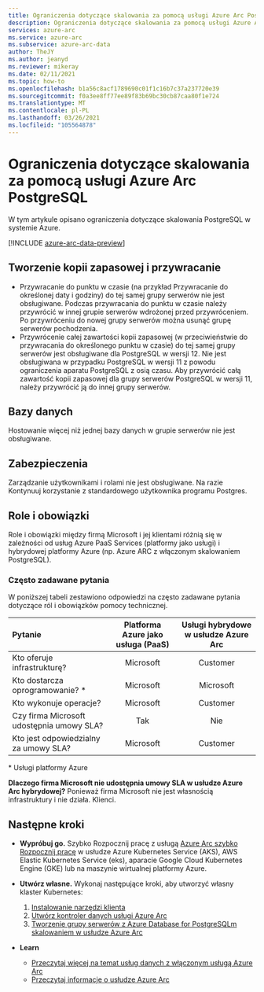 ```yaml
---
title: Ograniczenia dotyczące skalowania za pomocą usługi Azure Arc PostgreSQL
description: Ograniczenia dotyczące skalowania za pomocą usługi Azure Arc PostgreSQL
services: azure-arc
ms.service: azure-arc
ms.subservice: azure-arc-data
author: TheJY
ms.author: jeanyd
ms.reviewer: mikeray
ms.date: 02/11/2021
ms.topic: how-to
ms.openlocfilehash: b1a56c8acf1789690c01f1c16b7c37a237720e39
ms.sourcegitcommit: f0a3ee8ff77ee89f83b69bc30cb87caa80f1e724
ms.translationtype: MT
ms.contentlocale: pl-PL
ms.lasthandoff: 03/26/2021
ms.locfileid: "105564878"
---
```

# <a name="limitations-of-azure-arc-enabled-postgresql-hyperscale"></a>Ograniczenia dotyczące skalowania za pomocą usługi Azure Arc PostgreSQL

W tym artykule opisano ograniczenia dotyczące skalowania PostgreSQL w systemie Azure. 

[!INCLUDE [azure-arc-data-preview](../../../includes/azure-arc-data-preview.md)]

## <a name="backup-and-restore"></a>Tworzenie kopii zapasowej i przywracanie

- Przywracanie do punktu w czasie (na przykład Przywracanie do określonej daty i godziny) do tej samej grupy serwerów nie jest obsługiwane. Podczas przywracania do punktu w czasie należy przywrócić w innej grupie serwerów wdrożonej przed przywróceniem. Po przywróceniu do nowej grupy serwerów można usunąć grupę serwerów pochodzenia.
- Przywrócenie całej zawartości kopii zapasowej (w przeciwieństwie do przywracania do określonego punktu w czasie) do tej samej grupy serwerów jest obsługiwane dla PostgreSQL w wersji 12. Nie jest obsługiwana w przypadku PostgreSQL w wersji 11 z powodu ograniczenia aparatu PostgreSQL z osią czasu. Aby przywrócić całą zawartość kopii zapasowej dla grupy serwerów PostgreSQL w wersji 11, należy przywrócić ją do innej grupy serwerów.


## <a name="databases"></a>Bazy danych

Hostowanie więcej niż jednej bazy danych w grupie serwerów nie jest obsługiwane.


## <a name="security"></a>Zabezpieczenia

Zarządzanie użytkownikami i rolami nie jest obsługiwane. Na razie Kontynuuj korzystanie z standardowego użytkownika programu Postgres.

## <a name="roles-and-responsibilities"></a>Role i obowiązki

Role i obowiązki między firmą Microsoft i jej klientami różnią się w zależności od usług Azure PaaS Services (platformy jako usługi) i hybrydowej platformy Azure (np. Azure ARC z włączonym skalowaniem PostgreSQL). 

### <a name="frequently-asked-questions"></a>Często zadawane pytania

W poniższej tabeli zestawiono odpowiedzi na często zadawane pytania dotyczące ról i obowiązków pomocy technicznej.

| Pytanie                      | Platforma Azure jako usługa (PaaS) | Usługi hybrydowe w usłudze Azure Arc |
|:----------------------------------|:------------------------------------:|:---------------------------:|
| Kto oferuje infrastrukturę?  | Microsoft                          | Customer                  |
| Kto dostarcza oprogramowanie? *       | Microsoft                          | Microsoft                 |
| Kto wykonuje operacje? | Microsoft                          | Customer                  |
| Czy firma Microsoft udostępnia umowy SLA?      | Tak                                | Nie                        |
| Kto jest odpowiedzialny za umowy SLA? | Microsoft                          | Customer                  |

\* Usługi platformy Azure

__Dlaczego firma Microsoft nie udostępnia umowy SLA w usłudze Azure Arc hybrydowej?__ Ponieważ firma Microsoft nie jest własnością infrastruktury i nie działa. Klienci.

## <a name="next-steps"></a>Następne kroki

- **Wypróbuj go.** Szybko Rozpocznij pracę z usługą [Azure Arc szybko Rozpocznij pracę](https://azurearcjumpstart.io/azure_arc_jumpstart/azure_arc_data/) w usłudze Azure Kubernetes Service (AKS), AWS Elastic Kubernetes Service (eks), aparacie Google Cloud Kubernetes Engine (GKE) lub na maszynie wirtualnej platformy Azure. 

- **Utwórz własne.** Wykonaj następujące kroki, aby utworzyć własny klaster Kubernetes: 
   1. [Instalowanie narzędzi klienta](install-client-tools.md)
   2. [Utwórz kontroler danych usługi Azure Arc](create-data-controller.md)
   3. [Tworzenie grupy serwerów z Azure Database for PostgreSQLm skalowaniem w usłudze Azure Arc](create-postgresql-hyperscale-server-group.md) 

- **Learn**
   - [Przeczytaj więcej na temat usług danych z włączonym usługą Azure Arc](https://azure.microsoft.com/services/azure-arc/hybrid-data-services)
   - [Przeczytaj informacje o usłudze Azure Arc](https://aka.ms/azurearc)
